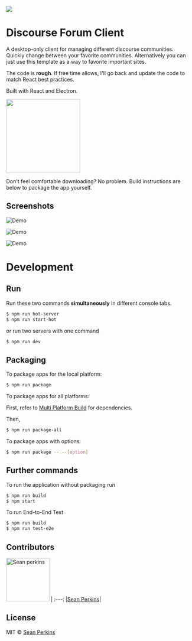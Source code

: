 <img src="https://upload.wikimedia.org/wikipedia/en/a/af/Discourse_logo.png" />

# Discourse Forum Client

A desktop-only client for managing different discourse communities. Quickly change between your favorite communities. Alternatively you can just use this template as a way to favorite important sites.

The code is **rough**. If free time allows, I'll go back and update the code to match React best practices.

Built with React and Electron.

<a href="http://downloads.ngcademy.com/discourse-forum-client-1.0.0-mac.zip">
    <img width="200px" src="https://user-images.githubusercontent.com/13732623/32207141-69d4b7ce-bdd0-11e7-96a1-584e0bd26751.png"></a>

Don't feel comfortable downloading? No problem. Build instructions are below to package the app yourself.

## Screenshots

![Demo](https://i.gyazo.com/c7962bdca831ad31eb3f1e473dd7b967.gif)

![Demo](https://i.gyazo.com/d46e138c41a553df28a50ad2d4850666.gif)

![Demo](https://i.gyazo.com/bfecd1c5c248b7b593d9525f8c4e7a0e.gif)

# Development

## Run

Run these two commands __simultaneously__ in different console tabs.

```bash
$ npm run hot-server
$ npm run start-hot
```

or run two servers with one command

```bash
$ npm run dev
```

## Packaging

To package apps for the local platform:

```bash
$ npm run package
```

To package apps for all platforms:

First, refer to [Multi Platform Build](https://github.com/electron-userland/electron-builder/wiki/Multi-Platform-Build) for dependencies.

Then,
```bash
$ npm run package-all
```

To package apps with options:

```bash
$ npm run package -- --[option]
```

## Further commands

To run the application without packaging run

```bash
$ npm run build
$ npm start
```

To run End-to-End Test

```bash
$ npm run build
$ npm run test-e2e
```

## Contributors

[<img alt="Sean perkins" src="https://avatars1.githubusercontent.com/u/13732623?v=3&s=117" width="117">](https://github.com/sean-perkins) |
:---:
|[Sean Perkins](https://github.com/sean-perkins)|


## License
MIT © [Sean Perkins](https://github.com/sean-perkins)
